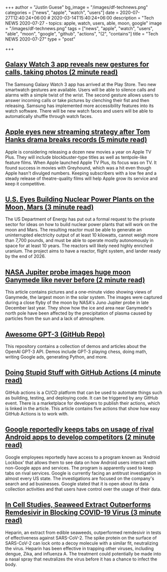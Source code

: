 +++
author = "Justin Guese"
bg_image = "/images/df-technews.png"
categories = ["news", "apple", "watch", "users"]
date = 2020-07-27T12:40:24+06:00 # 2020-03-14T15:40:24+06:00
description = "Tech NEWS 2020-07-27 - topics: apple, watch, users, able, moon, google"
image = "/images/df-technews.png"
tags = ["news", "apple", "watch", "users", "able", "moon", "google", "github", "actions", "(2", "contains"]
title = "Tech NEWS 2020-07-27"
type = "post"

+++

## [Galaxy Watch 3 app reveals new gestures for calls, taking photos (2 minute read)](https://9to5google.com/2020/07/24/samsung-galaxy-watch-3-gestures-features//1/010001738fbe52ec-970ab62c-8f4e-4d55-bc33-9c273209f8c2-000000/qEYrFJk8ps8BaRQ2oX6ZYMsKCzoDO3CYkzXVXGROwoQ=151)

The Samsung Galaxy Watch 3 app has arrived at the Play Store. Two new smartwatch gestures are available. Users will be able to silence calls and alarms with a simple twist of the wrist. The second gesture allows users to answer incoming calls or take pictures by clenching their fist and then releasing. Samsung has implemented more accessibility features into its watch software. There will be new watch faces and users will be able to automatically shuffle through watch faces.

## [Apple eyes new streaming strategy after Tom Hanks drama breaks records (5 minute read)](https://www.fastcompany.com/90531251/apple-eyes-new-streaming-strategy-after-tom-hanks-drama-breaks-records/1/010001738fbe52ec-970ab62c-8f4e-4d55-bc33-9c273209f8c2-000000/8OlbEGgTt-pjUdd4wTBLxAerLZx5dhBgK_lDHE_0nwg=151)

Apple is considering releasing a dozen new movies a year on Apple TV Plus. They will include blockbuster-type titles as well as tentpole-like feature films. When Apple launched Apple TV Plus, its focus was on TV. It found success in movies with Greyhound, which was a hit even though Apple hasn't divulged numbers. Keeping subscribers with a low fee and a steady release of theatre-quality films will help Apple grow its service and keep it competitive.

## [U.S. Eyes Building Nuclear Power Plants on the Moon, Mars (3 minute read)](https://time.com/5871667/nuclear-power-plant-moon//1/010001738fbe52ec-970ab62c-8f4e-4d55-bc33-9c273209f8c2-000000/VsXOgCTUDNVAMzyb0zCPG7_N7EYctgycC0jH0REd3M4=151)

The US Department of Energy has put out a formal request to the private sector for ideas on how to build nuclear power plants that will work on the moon and Mars. The resulting reactor must be able to generate an uninterrupted electricity output of at least 10 kilowatts, cannot weigh more than 7,700 pounds, and must be able to operate mostly autonomously in space for at least 10 years. The reactors will likely need highly enriched uranium. The project aims to have a reactor, flight system, and lander ready by the end of 2026.

## [NASA Jupiter probe images huge moon Ganymede like never before (2 minute read)](https://www.space.com/jupiter-moon-ganymede-north-pole-photos.html/1/010001738fbe52ec-970ab62c-8f4e-4d55-bc33-9c273209f8c2-000000/9D5tIKemlrl8ZAnFgWnkbTuKqc4rf4qR5mK4DBL26Pg=151)

This article contains pictures and a one-minute video showing views of Ganymede, the largest moon in the solar system. The images were captured during a close flyby of the moon by NASA's Juno Jupiter probe in late December last year. They show how the ice and area near Ganymede's north pole have been affected by the precipitation of plasma caused by particles from the sun and a lack of atmosphere.

## [Awesome GPT-3 (GitHub Repo)](https://github.com/elyase/awesome-gpt3/1/010001738fbe52ec-970ab62c-8f4e-4d55-bc33-9c273209f8c2-000000/gZQLkd3rbAQiexqN8CmoPtC3bUpE_4Z4X1ko4Va80ng=151)

This repository contains a collection of demos and articles about the OpenAI GPT-3 API. Demos include GPT-3 playing chess, doing math, writing Google ads, generating Python, and more.

## [Doing Stupid Stuff with GitHub Actions (4 minute read)](https://devopsdirective.com/posts/2020/07/stupid-github-actions//1/010001738fbe52ec-970ab62c-8f4e-4d55-bc33-9c273209f8c2-000000/wcuIPMvC1kQ-vS9pC8hCi97ZfTJNVs6rASaPrGaeOqM=151)

GitHub actions is a CI/CD platform that can be used to automate things such as building, testing, and deploying code. It can be triggered by any GitHub event. There is a marketplace for developers to publish their actions, which is linked in the article. This article contains five actions that show how easy GitHub Actions is to work with.

## [Google reportedly keeps tabs on usage of rival Android apps to develop competitors (2 minute read)](https://www.theverge.com/2020/7/24/21336946/google-android-lockbox-data-rival-apps-antitrust-scrutiny/1/010001738fbe52ec-970ab62c-8f4e-4d55-bc33-9c273209f8c2-000000/hICnWUILPEsYo6ZfYc7yBOwRZvwQVKDq7WWoaq8c5jk=151)

Google employees reportedly have access to a program known as 'Android Lockbox' that allows them to see data on how Android users interact with non-Google apps and services. The program is apparently used to keep tabs on rival services. Google is currently facing an antitrust investigation in almost every US state. The investigations are focused on the company's search and ad businesses. Google stated that it is open about its data collection activities and that users have control over the usage of their data.

## [In Cell Studies, Seaweed Extract Outperforms Remdesivir in Blocking COVID-19 Virus (3 minute read)](https://news.rpi.edu/content/2020/07/23/cell-studies-seaweed-extract-outperforms-remdesivir-blocking-covid-19-virus/1/010001738fbe52ec-970ab62c-8f4e-4d55-bc33-9c273209f8c2-000000/DBIdLSPR7PVQzss0D0DptXfEHnRiUjD3Kq23yjYX-Qg=151)

Heparin, an extract from edible seaweeds, outperformed remdesivir in tests of effectiveness against SARS-CoV-2. The spike protein on the surface of SARS-CoV-2 can lock onto a decoy molecule with a similar fit, neutralizing the virus. Heparin has been effective in trapping other viruses, including dengue, Zika, and influenza A. The treatment could potentially be made into a nasal spray that neutralizes the virus before it has a chance to infect the body.

